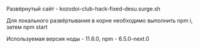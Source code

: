 Развёрнутый сайт - kozodoi-club-hack-fixed-desu.surge.sh

Для локального развёртывания в корне необходимо выполнить npm i, затем npm start

Используемая версия ноды - 11.6.0, npm - 6.5.0-next.0
